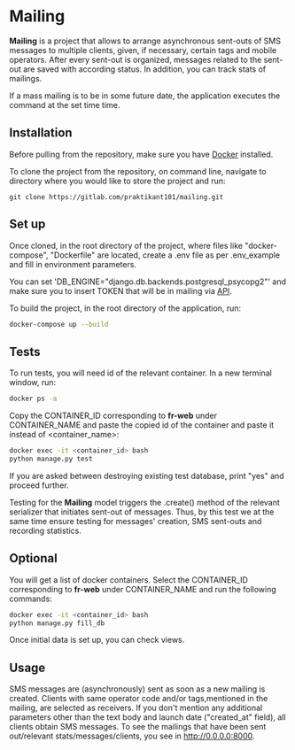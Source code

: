 # Mailing

**Mailing** is a project that allows to arrange asynchronous sent-outs of SMS messages to multiple clients, given, if necessary, certain tags and mobile operators.
After every sent-out is organized, messages related to the sent-out are saved with according status. In addition, you can track stats of mailings.

If a mass mailing is to be in some future date, the application executes the command at the set time time.

## Installation

Before pulling from the repository, make sure you have [Docker](https://docs.docker.com/engine/install/) installed.

To clone the project from the repository, on command line, navigate to directory where you would like to store the project and run:

```bass
git clone https://gitlab.com/praktikant101/mailing.git
```

## Set up

Once cloned, in the root directory of the project, where files like "docker-compose", "Dockerfile" are located, create a .env file as per .env_example and fill in environment parameters.

You can set 'DB_ENGINE="django.db.backends.postgresql_psycopg2"' and make sure you to insert TOKEN that will be in mailing via [API](https://probe.fbrq.cloud/docs).

To build the project, in the root directory of the application, run:

```bash
docker-compose up --build
```

## Tests

To run tests, you will need id of the relevant container. In a new terminal window, run: 

```bash
docker ps -a
```

Copy the CONTAINER_ID corresponding to **fr-web** under CONTAINER_NAME and paste the copied id of the container and paste it instead of <container_name>:

```bash
docker exec -it <container_id> bash
python manage.py test
```
If you are asked between destroying existing test database, print "yes" and proceed further.

Testing for the **Mailing** model triggers the .create() method of the relevant serializer that initiates sent-out of messages. Thus, by this test we at the same time ensure testing for messages' creation, SMS sent-outs and recording statistics. 


## Optional

You will get a list of docker containers. Select the CONTAINER_ID corresponding to **fr-web** under CONTAINER_NAME and run the following commands:

```bash
docker exec -it <container_id> bash
python manage.py fill_db
```

Once initial data is set up, you can check views. 


## Usage

SMS messages are (asynchronously) sent as soon as a new mailing is created. Clients with same operator code and/or tags,mentioned in the mailing,
are selected as receivers. If you don't mention any additional parameters other than the text body and launch date ("created_at" field),
all clients obtain SMS messages. To see the mailings that have been sent out/relevant stats/messages/clients, you see in http://0.0.0.0:8000. 
